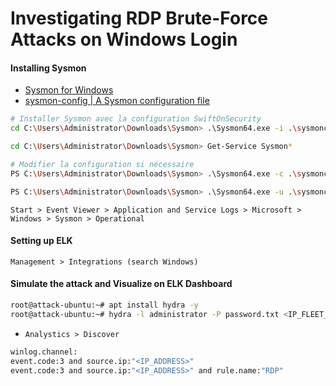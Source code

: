 # Investigating RDP Brute-Force Attacks on Windows Login

#### Installing Sysmon

- [Sysmon for Windows](https://learn.microsoft.com/en-us/sysinternals/downloads/sysmon)
- [sysmon-config | A Sysmon configuration file](https://github.com/SwiftOnSecurity/sysmon-config)

```sh
# Installer Sysmon avec la configuration SwiftOnSecurity
cd C:\Users\Administrator\Downloads\Sysmon> .\Sysmon64.exe -i .\sysmonconfig-export.xml -accepteula

cd C:\Users\Administrator\Downloads\Sysmon> Get-Service Sysmon*

# Modifier la configuration si nécessaire
PS C:\Users\Administrator\Downloads\Sysmon> .\Sysmon64.exe -c .\sysmonconfig-export.xml

PS C:\Users\Administrator\Downloads\Sysmon> .\Sysmon64.exe -u .\sysmonconfig-export.xml
```

`Start > Event Viewer > Application and Service Logs > Microsoft > Windows > Sysmon > Operational`

#### Setting up ELK

`Management > Integrations (search Windows)`

#### Simulate the attack and Visualize on ELK Dashboard

```sh
root@attack-ubuntu:~# apt install hydra -y
root@attack-ubuntu:~# hydra -l administrator -P password.txt <IP_FLEET_AGENT> rdp
```

- `Analystics > Discover`

```sh
winlog.channel:
event.code:3 and source.ip:"<IP_ADDRESS>"
event.code:3 and source.ip:"<IP_ADDRESS>" and rule.name:"RDP"
```
